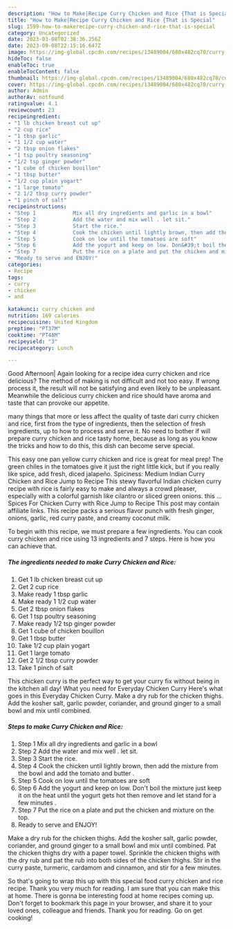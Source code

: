 ```yaml
---
description: "How to Make|Recipe Curry Chicken and Rice {That is Special"
title: "How to Make|Recipe Curry Chicken and Rice {That is Special"
slug: 1599-how-to-makerecipe-curry-chicken-and-rice-that-is-special
category: Uncategorized
date: 2023-03-08T02:38:36.256Z
date: 2023-09-08T22:15:16.647Z
image: https://img-global.cpcdn.com/recipes/13489004/680x482cq70/curry-chicken-and-rice-recipe-main-photo.jpg
hideToc: false
enableToc: true
enableTocContent: false
thumbnail: https://img-global.cpcdn.com/recipes/13489004/680x482cq70/curry-chicken-and-rice-recipe-main-photo.jpg
cover: https://img-global.cpcdn.com/recipes/13489004/680x482cq70/curry-chicken-and-rice-recipe-main-photo.jpg
author: Admin
authorAv: notfound
ratingvalue: 4.1
reviewcount: 23
recipeingredient:
- "1 lb chicken breast cut up"
- "2 cup rice"
- "1 tbsp garlic"
- "1 1/2 cup water"
- "2 tbsp onion flakes"
- "1 tsp poultry seasoning"
- "1/2 tsp ginger powder"
- "1 cube of chicken bouillon"
- "1 tbsp butter"
- "1/2 cup plain yogart"
- "1 large tomato"
- "2 1/2 tbsp curry powder"
- "1 pinch of salt"
recipeinstructions:
- "Step 1            Mix all dry ingredients and garlic in a bowl"
- "Step 2            Add the water and mix well . let sit."
- "Step 3            Start the rice."
- "Step 4            Cook the chicken until lightly brown, then add the mixture from the bowl and add the tomato and butter ."
- "Step 5            Cook on low until the tomatoes are soft"
- "Step 6            Add the yogurt and keep on low. Don&#39;t boil the mixture just keep it on the heat until the yogurt gets hot then remove and let stand for a few minutes ."
- "Step 7            Put the rice on a plate and put the chicken and mixture on the top."
- "Ready to serve and ENJOY!"
categories:
- Recipe
tags:
- curry
- chicken
- and

katakunci: curry chicken and 
nutrition: 169 calories
recipecuisine: United Kingdom
preptime: "PT37M"
cooktime: "PT48M"
recipeyield: "3"
recipecategory: Lunch

---
```



Good Afternoon| Again looking for a recipe idea curry chicken and rice delicious? The method of making is not difficult and not too easy. If wrong process it, the result will not be satisfying and even likely to be unpleasant. Meanwhile the delicious curry chicken and rice should have aroma and taste that can provoke our appetite.






many things that more or less affect the quality of taste dari curry chicken and rice, first from the type of ingredients, then the selection of fresh ingredients, up to how to process and serve it. No need to bother if will prepare curry chicken and rice tasty home, because as long as you know the tricks and how to do this, this dish can become serve special.


This easy one pan yellow curry chicken and rice is great for meal prep! The green chiles in the tomatoes give it just the right little kick, but if you really like spice, add fresh, diced jalapeño. Spiciness: Medium Indian Curry Chicken and Rice Jump to Recipe This stewy flavorful Indian chicken curry recipe with rice is fairly easy to make and always a crowd pleaser, especially with a colorful garnish like cilantro or sliced green onions. this … Spices For Chicken Curry with Rice Jump to Recipe This post may contain affiliate links. This recipe packs a serious flavor punch with fresh ginger, onions, garlic, red curry paste, and creamy coconut milk.


To begin with this recipe, we must prepare a few ingredients. You can cook curry chicken and rice using 13 ingredients and 7 steps. Here is how you can achieve that.

<!--inarticleads1-->

##### The ingredients needed to make Curry Chicken and Rice:

1. Get 1 lb chicken breast cut up
1. Get 2 cup rice
1. Make ready 1 tbsp garlic
1. Make ready 1 1/2 cup water
1. Get 2 tbsp onion flakes
1. Get 1 tsp poultry seasoning
1. Make ready 1/2 tsp ginger powder
1. Get 1 cube of chicken bouillon
1. Get 1 tbsp butter
1. Take 1/2 cup plain yogart
1. Get 1 large tomato
1. Get 2 1/2 tbsp curry powder
1. Take 1 pinch of salt


This chicken curry is the perfect way to get your curry fix without being in the kitchen all day! What you need for Everyday Chicken Curry Here&#39;s what goes in this Everyday Chicken Curry. Make a dry rub for the chicken thighs. Add the kosher salt, garlic powder, coriander, and ground ginger to a small bowl and mix until combined. 

<!--inarticleads2-->

##### Steps to make Curry Chicken and Rice:

1. Step 1            Mix all dry ingredients and garlic in a bowl
1. Step 2            Add the water and mix well . let sit.
1. Step 3            Start the rice.
1. Step 4            Cook the chicken until lightly brown, then add the mixture from the bowl and add the tomato and butter .
1. Step 5            Cook on low until the tomatoes are soft
1. Step 6            Add the yogurt and keep on low. Don&#39;t boil the mixture just keep it on the heat until the yogurt gets hot then remove and let stand for a few minutes .
1. Step 7            Put the rice on a plate and put the chicken and mixture on the top.
1. Ready to serve and ENJOY!

Make a dry rub for the chicken thighs. Add the kosher salt, garlic powder, coriander, and ground ginger to a small bowl and mix until combined. Pat the chicken thighs dry with a paper towel. Sprinkle the chicken thighs with the dry rub and pat the rub into both sides of the chicken thighs. Stir in the curry paste, turmeric, cardamom and cinnamon, and stir for a few minutes. 

So that's going to wrap this up with this special food curry chicken and rice recipe. Thank you very much for reading. I am sure that you can make this at home. There is gonna be interesting food at home recipes coming up. Don't forget to bookmark this page in your browser, and share it to your loved ones, colleague and friends. Thank you for reading. Go on get cooking!
